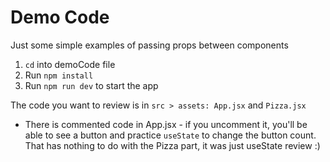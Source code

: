 # Demo Code

Just some simple examples of passing props between components

1. `cd` into demoCode file
2. Run `npm install`
3. Run `npm run dev` to start the app

The code you want to review is in `src > assets: App.jsx` and `Pizza.jsx`
- There is commented code in App.jsx - if you uncomment it, you'll be able to see a button and practice `useState` to change the button count. That has nothing to do with the Pizza part, it was just useState review :)
